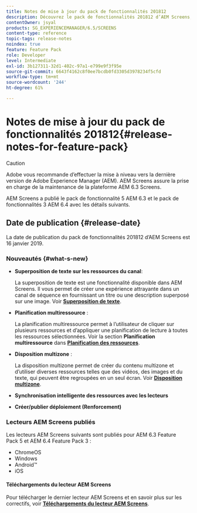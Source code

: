 ```yaml
---
title: Notes de mise à jour du pack de fonctionnalités 201812
description: Découvrez le pack de fonctionnalités 201812 d’AEM Screens, publié le 16 janvier 2019.
contentOwner: jsyal
products: SG_EXPERIENCEMANAGER/6.5/SCREENS
content-type: reference
topic-tags: release-notes
noindex: true
feature: Feature Pack
role: Developer
level: Intermediate
exl-id: 3b127311-32d1-402c-97a1-e799e9f3f95e
source-git-commit: 6643f4162c8f0ee7bcdb0fd3305d3978234f5cfd
workflow-type: tm+mt
source-wordcount: '244'
ht-degree: 61%

---
```


# Notes de mise à jour du pack de fonctionnalités 201812{#release-notes-for-feature-pack}

>[!CAUTION]
>
>Adobe vous recommande d’effectuer la mise à niveau vers la dernière version de Adobe Experience Manager (AEM). AEM Screens assure la prise en charge de la maintenance de la plateforme AEM 6.3 Screens.

AEM Screens a publié le pack de fonctionnalité 5 AEM 6.3 et le pack de fonctionnalités 3 AEM 6.4 avec les détails suivants.

## Date de publication {#release-date}

La date de publication du pack de fonctionnalités 201812 d’AEM Screens est 16 janvier 2019.

### Nouveautés {#what-s-new}

* **Superposition de texte sur les ressources du canal**:

  La superposition de texte est une fonctionnalité disponible dans AEM Screens. Il vous permet de créer une expérience attrayante dans un canal de séquence en fournissant un titre ou une description superposé sur une image. Voir [**Superposition de texte**](text-overlay.md).

* **Planification multiressource** :

  La planification multiressource permet à l’utilisateur de cliquer sur plusieurs ressources et d’appliquer une planification de lecture à toutes les ressources sélectionnées. Voir la section **Planification multiressource** dans **[Planification des ressources](asset-level-scheduling.md)**.

* **Disposition multizone** :

  La disposition multizone permet de créer du contenu multizone et d’utiliser diverses ressources telles que des vidéos, des images et du texte, qui peuvent être regroupées en un seul écran. Voir **[Disposition multizone](multi-zone-layout-aem-screens.md)**.

* **Synchronisation intelligente des ressources avec les lecteurs**
* **Créer/publier déploiement (Renforcement)**

### Lecteurs AEM Screens publiés

Les lecteurs AEM Screens suivants sont publiés pour AEM 6.3 Feature Pack 5 et AEM 6.4 Feature Pack 3 :

* ChromeOS
* Windows
* Android™
* iOS

#### Téléchargements du lecteur AEM Screens

Pour télécharger le dernier lecteur AEM Screens et en savoir plus sur les correctifs, voir [**Téléchargements du lecteur AEM Screens**](https://download.macromedia.com/screens/).
